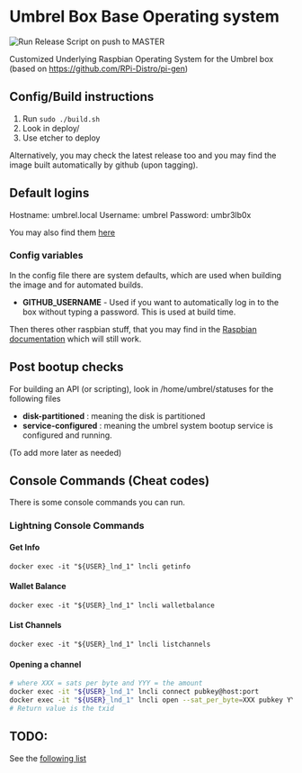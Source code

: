 # Umbrel Box Base Operating system

![Run Release Script on push to MASTER](https://github.com/getumbrel/umbrel-os/workflows/Run%20Release%20Script%20on%20push%20to%20MASTER/badge.svg)


Customized Underlying Raspbian Operating System for the Umbrel box (based on https://github.com/RPi-Distro/pi-gen)

## Config/Build instructions

1. Run ```sudo ./build.sh```
2. Look in deploy/
3. Use etcher to deploy

Alternatively, you may check the latest release too and you may find the image built automatically by github (upon tagging).

## Default logins

Hostname: umbrel.local
Username: umbrel
Password: umbr3lb0x

You may also find them [here](https://github.com/getumbrel/umbrel-os/wiki/Box-System-Defaults)

### Config variables

In the config file there are system defaults, which are used when building the image and for automated builds.

* **GITHUB_USERNAME** - Used if you want to automatically log in to the box without typing a password. This is used at build time.

Then theres other raspbian stuff, that you may find in the [Raspbian documentation](https://github.com/RPi-Distro/pi-gen/blob/master/README.md) which will still work.

## Post bootup checks

For building an API (or scripting), look in /home/umbrel/statuses for the following files

* **disk-partitioned** : meaning the disk is partitioned
* **service-configured** : meaning the umbrel system bootup service is configured and running.

(To add more later as needed)

## Console Commands (Cheat codes)
There is some console commands you can run.

### Lightning Console Commands

#### Get Info

```
docker exec -it "${USER}_lnd_1" lncli getinfo
```

#### Wallet Balance

```
docker exec -it "${USER}_lnd_1" lncli walletbalance
```

#### List Channels

```
docker exec -it "${USER}_lnd_1" lncli listchannels
```

#### Opening a channel

```bash
# where XXX = sats per byte and YYY = the amount
docker exec -it "${USER}_lnd_1" lncli connect pubkey@host:port
docker exec -it "${USER}_lnd_1" lncli open --sat_per_byte=XXX pubkey YYY
# Return value is the txid
```

## TODO:

See the [following list](https://github.com/getumbrel/umbrel-os/labels/TODO)


